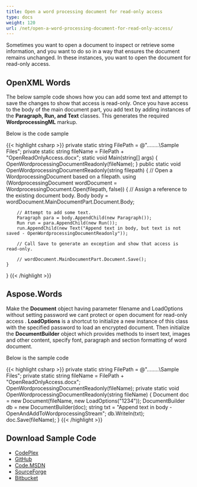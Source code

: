 ```yaml
---
title: Open a word processing document for read-only access
type: docs
weight: 120
url: /net/open-a-word-processing-document-for-read-only-access/
---
```


Sometimes you want to open a document to inspect or retrieve some information, and you want to do so in a way that ensures the document remains unchanged. In these instances, you want to open the document for read-only access.
## **OpenXML Words**
The below sample code shows how you can add some text and attempt to save the changes to show that access is read-only. Once you have access to the body of the main document part, you add text by adding instances of the **Paragraph, Run, and Text** classes. This generates the required **WordprocessingML** markup.

Below is the code sample

{{< highlight csharp >}}
private static string FilePath = @"..\..\..\..\Sample Files\";
private static string fileName = FilePath + "OpenReadOnlyAccess.docx";
static void Main(string[] args)
{
    OpenWordprocessingDocumentReadonly(fileName);
}
public static void OpenWordprocessingDocumentReadonly(string filepath)
{
    // Open a WordprocessingDocument based on a filepath.
    using (WordprocessingDocument wordDocument =
        WordprocessingDocument.Open(filepath, false))
    {
        // Assign a reference to the existing document body.
        Body body = wordDocument.MainDocumentPart.Document.Body;

        // Attempt to add some text.
        Paragraph para = body.AppendChild(new Paragraph());
        Run run = para.AppendChild(new Run());
        run.AppendChild(new Text("Append text in body, but text is not saved - OpenWordprocessingDocumentReadonly"));

        // Call Save to generate an exception and show that access is read-only.

        // wordDocument.MainDocumentPart.Document.Save();
    }
}
{{< /highlight >}}
## **Aspose.Words**
Make the **Document** object having parameter filename and LoadOptions without setting password we cant protect or open document for read-only access . **LoadOptions** is a shortcut to initialize a new instance of this class with the specified password to load an encrypted document. Then initialize the **DocumentBuilder** object which provides methods to insert text, images and other content, specify font, paragraph and section formatting of word document.

Below is the sample code

{{< highlight csharp >}}
private static string FilePath = @"..\..\..\..\Sample Files\";
private static string fileName = FilePath + "OpenReadOnlyAccess.docx";
OpenWordprocessingDocumentReadonly(fileName);
private static void OpenWordprocessingDocumentReadonly(string fileName)
{
    Document doc = new Document(fileName, new LoadOptions("1234"));
    DocumentBuilder db = new DocumentBuilder(doc);
    string txt = "Append text in body - OpenAndAddToWordprocessingStream";
    db.Writeln(txt);
    doc.Save(fileName);
}
{{< /highlight >}}
## **Download Sample Code**
- [CodePlex](https://asposewordsopenxml.codeplex.com/releases/view/620544)
- [GitHub](https://github.com/aspose-words/Aspose.Words-for-.NET/releases/tag/AsposeWordsVsOpenXMLv1.2)
- [Code.MSDN](https://code.msdn.microsoft.com/Code-Comparison-of-Common-4ffff4d7#content)
- [SourceForge](http://sourceforge.net/projects/asposeopenxml/files/Aspose.Words%20Vs%20OpenXML/OpenReadOnlyAccess.zip/download)
- [Bitbucket](https://bitbucket.org/asposemarketplace/aspose-for-openxml/downloads/OpenReadOnlyAccess.zip)
